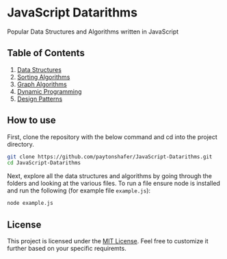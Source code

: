 # JavaScript Datarithms
Popular Data Structures and Algorithms written in JavaScript

## Table of Contents

1. [Data Structures](/Data-Structures/)
2. [Sorting Algorithms](/Sorting/)
3. [Graph Algorithms](/Graphs/)
4. [Dynamic Programming](/Dynamic-Programming/)
5. [Design Patterns](/Design-Patterns/)

## How to use

First, clone the repository with the below command and cd into the project directory.
```bash
git clone https://github.com/paytonshafer/JavaScript-Datarithms.git
cd JavaScript-Datarithms
```
Next, explore all the data structures and algorithms by going through the folders and looking at the various files.
To run a file ensure node is installed and run the following (for example file `example.js`):
```bash
node example.js
```

## License
This project is licensed under the [MIT License](/LICENSE).
Feel free to customize it further based on your specific requiremts.

